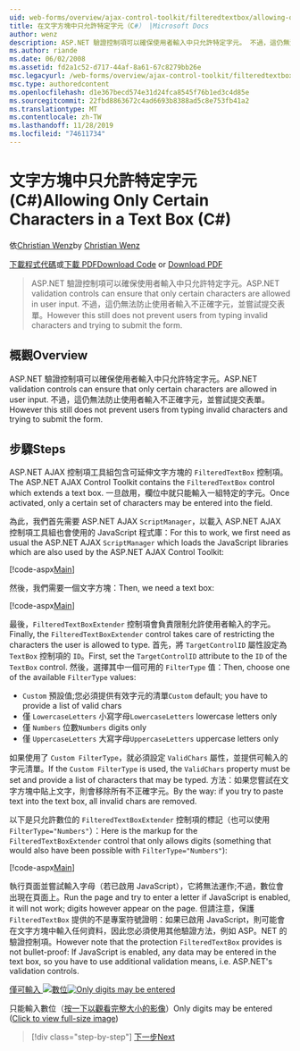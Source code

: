 ```yaml
---
uid: web-forms/overview/ajax-control-toolkit/filteredtextbox/allowing-only-certain-characters-in-a-text-box-cs
title: 在文字方塊中只允許特定字元（C#） |Microsoft Docs
author: wenz
description: ASP.NET 驗證控制項可以確保使用者輸入中只允許特定字元。 不過，這仍無法防止使用者輸入不正確 。
ms.author: riande
ms.date: 06/02/2008
ms.assetid: fd2a1c52-d717-44af-8a61-67c8279bb26e
msc.legacyurl: /web-forms/overview/ajax-control-toolkit/filteredtextbox/allowing-only-certain-characters-in-a-text-box-cs
msc.type: authoredcontent
ms.openlocfilehash: d1e367becd574e31d24fca8545f76b1ed3c4d85e
ms.sourcegitcommit: 22fbd8863672c4ad6693b8388ad5c8e753fb41a2
ms.translationtype: MT
ms.contentlocale: zh-TW
ms.lasthandoff: 11/28/2019
ms.locfileid: "74611734"
---
```

# <a name="allowing-only-certain-characters-in-a-text-box-c"></a><span data-ttu-id="18dd3-104">文字方塊中只允許特定字元 (C#)</span><span class="sxs-lookup"><span data-stu-id="18dd3-104">Allowing Only Certain Characters in a Text Box (C#)</span></span>

<span data-ttu-id="18dd3-105">依[Christian Wenz](https://github.com/wenz)</span><span class="sxs-lookup"><span data-stu-id="18dd3-105">by [Christian Wenz](https://github.com/wenz)</span></span>

<span data-ttu-id="18dd3-106">[下載程式代碼](https://download.microsoft.com/download/4/c/2/4c2def7a-0d23-4055-91f9-1f18504167d7/FilteredTextBox0.cs.zip)或[下載 PDF](https://download.microsoft.com/download/b/6/a/b6ae89ee-df69-4c87-9bfb-ad1eb2b23373/filteredtextbox0CS.pdf)</span><span class="sxs-lookup"><span data-stu-id="18dd3-106">[Download Code](https://download.microsoft.com/download/4/c/2/4c2def7a-0d23-4055-91f9-1f18504167d7/FilteredTextBox0.cs.zip) or [Download PDF](https://download.microsoft.com/download/b/6/a/b6ae89ee-df69-4c87-9bfb-ad1eb2b23373/filteredtextbox0CS.pdf)</span></span>

> <span data-ttu-id="18dd3-107">ASP.NET 驗證控制項可以確保使用者輸入中只允許特定字元。</span><span class="sxs-lookup"><span data-stu-id="18dd3-107">ASP.NET validation controls can ensure that only certain characters are allowed in user input.</span></span> <span data-ttu-id="18dd3-108">不過，這仍無法防止使用者輸入不正確字元，並嘗試提交表單。</span><span class="sxs-lookup"><span data-stu-id="18dd3-108">However this still does not prevent users from typing invalid characters and trying to submit the form.</span></span>

## <a name="overview"></a><span data-ttu-id="18dd3-109">概觀</span><span class="sxs-lookup"><span data-stu-id="18dd3-109">Overview</span></span>

<span data-ttu-id="18dd3-110">ASP.NET 驗證控制項可以確保使用者輸入中只允許特定字元。</span><span class="sxs-lookup"><span data-stu-id="18dd3-110">ASP.NET validation controls can ensure that only certain characters are allowed in user input.</span></span> <span data-ttu-id="18dd3-111">不過，這仍無法防止使用者輸入不正確字元，並嘗試提交表單。</span><span class="sxs-lookup"><span data-stu-id="18dd3-111">However this still does not prevent users from typing invalid characters and trying to submit the form.</span></span>

## <a name="steps"></a><span data-ttu-id="18dd3-112">步驟</span><span class="sxs-lookup"><span data-stu-id="18dd3-112">Steps</span></span>

<span data-ttu-id="18dd3-113">ASP.NET AJAX 控制項工具組包含可延伸文字方塊的 `FilteredTextBox` 控制項。</span><span class="sxs-lookup"><span data-stu-id="18dd3-113">The ASP.NET AJAX Control Toolkit contains the `FilteredTextBox` control which extends a text box.</span></span> <span data-ttu-id="18dd3-114">一旦啟用，欄位中就只能輸入一組特定的字元。</span><span class="sxs-lookup"><span data-stu-id="18dd3-114">Once activated, only a certain set of characters may be entered into the field.</span></span>

<span data-ttu-id="18dd3-115">為此，我們首先需要 ASP.NET AJAX `ScriptManager`，以載入 ASP.NET AJAX 控制項工具組也會使用的 JavaScript 程式庫：</span><span class="sxs-lookup"><span data-stu-id="18dd3-115">For this to work, we first need as usual the ASP.NET AJAX `ScriptManager` which loads the JavaScript libraries which are also used by the ASP.NET AJAX Control Toolkit:</span></span>

[!code-aspx[Main](allowing-only-certain-characters-in-a-text-box-cs/samples/sample1.aspx)]

<span data-ttu-id="18dd3-116">然後，我們需要一個文字方塊：</span><span class="sxs-lookup"><span data-stu-id="18dd3-116">Then, we need a text box:</span></span>

[!code-aspx[Main](allowing-only-certain-characters-in-a-text-box-cs/samples/sample2.aspx)]

<span data-ttu-id="18dd3-117">最後，`FilteredTextBoxExtender` 控制項會負責限制允許使用者輸入的字元。</span><span class="sxs-lookup"><span data-stu-id="18dd3-117">Finally, the `FilteredTextBoxExtender` control takes care of restricting the characters the user is allowed to type.</span></span> <span data-ttu-id="18dd3-118">首先，將 `TargetControlID` 屬性設定為 `TextBox` 控制項的 `ID`。</span><span class="sxs-lookup"><span data-stu-id="18dd3-118">First, set the `TargetControlID` attribute to the `ID` of the `TextBox` control.</span></span> <span data-ttu-id="18dd3-119">然後，選擇其中一個可用的 `FilterType` 值：</span><span class="sxs-lookup"><span data-stu-id="18dd3-119">Then, choose one of the available `FilterType` values:</span></span>

- <span data-ttu-id="18dd3-120">`Custom` 預設值;您必須提供有效字元的清單</span><span class="sxs-lookup"><span data-stu-id="18dd3-120">`Custom` default; you have to provide a list of valid chars</span></span>
- <span data-ttu-id="18dd3-121">僅 `LowercaseLetters` 小寫字母</span><span class="sxs-lookup"><span data-stu-id="18dd3-121">`LowercaseLetters` lowercase letters only</span></span>
- <span data-ttu-id="18dd3-122">僅 `Numbers` 位數</span><span class="sxs-lookup"><span data-stu-id="18dd3-122">`Numbers` digits only</span></span>
- <span data-ttu-id="18dd3-123">僅 `UppercaseLetters` 大寫字母</span><span class="sxs-lookup"><span data-stu-id="18dd3-123">`UppercaseLetters` uppercase letters only</span></span>

<span data-ttu-id="18dd3-124">如果使用了 `Custom FilterType`，就必須設定 `ValidChars` 屬性，並提供可輸入的字元清單。</span><span class="sxs-lookup"><span data-stu-id="18dd3-124">If the `Custom FilterType` is used, the `ValidChars` property must be set and provide a list of characters that may be typed.</span></span> <span data-ttu-id="18dd3-125">方法：如果您嘗試在文字方塊中貼上文字，則會移除所有不正確字元。</span><span class="sxs-lookup"><span data-stu-id="18dd3-125">By the way: if you try to paste text into the text box, all invalid chars are removed.</span></span>

<span data-ttu-id="18dd3-126">以下是只允許數位的 `FilteredTextBoxExtender` 控制項的標記（也可以使用 `FilterType="Numbers"`）：</span><span class="sxs-lookup"><span data-stu-id="18dd3-126">Here is the markup for the `FilteredTextBoxExtender` control that only allows digits (something that would also have been possible with `FilterType="Numbers"`):</span></span>

[!code-aspx[Main](allowing-only-certain-characters-in-a-text-box-cs/samples/sample3.aspx)]

<span data-ttu-id="18dd3-127">執行頁面並嘗試輸入字母（若已啟用 JavaScript），它將無法運作;不過，數位會出現在頁面上。</span><span class="sxs-lookup"><span data-stu-id="18dd3-127">Run the page and try to enter a letter if JavaScript is enabled, it will not work; digits however appear on the page.</span></span> <span data-ttu-id="18dd3-128">但請注意，保護 `FilteredTextBox` 提供的不是專案符號證明：如果已啟用 JavaScript，則可能會在文字方塊中輸入任何資料，因此您必須使用其他驗證方法，例如 ASP。NET 的驗證控制項。</span><span class="sxs-lookup"><span data-stu-id="18dd3-128">However note that the protection `FilteredTextBox` provides is not bullet-proof: If JavaScript is enabled, any data may be entered in the text box, so you have to use additional validation means, i.e. ASP.NET's validation controls.</span></span>

<span data-ttu-id="18dd3-129">[僅可輸入 ![數位](allowing-only-certain-characters-in-a-text-box-cs/_static/image2.png)](allowing-only-certain-characters-in-a-text-box-cs/_static/image1.png)</span><span class="sxs-lookup"><span data-stu-id="18dd3-129">[![Only digits may be entered](allowing-only-certain-characters-in-a-text-box-cs/_static/image2.png)](allowing-only-certain-characters-in-a-text-box-cs/_static/image1.png)</span></span>

<span data-ttu-id="18dd3-130">只能輸入數位（[按一下以觀看完整大小的影像](allowing-only-certain-characters-in-a-text-box-cs/_static/image3.png)）</span><span class="sxs-lookup"><span data-stu-id="18dd3-130">Only digits may be entered ([Click to view full-size image](allowing-only-certain-characters-in-a-text-box-cs/_static/image3.png))</span></span>

> [!div class="step-by-step"]
> [<span data-ttu-id="18dd3-131">下一步</span><span class="sxs-lookup"><span data-stu-id="18dd3-131">Next</span></span>](allowing-only-certain-characters-in-a-text-box-vb.md)

